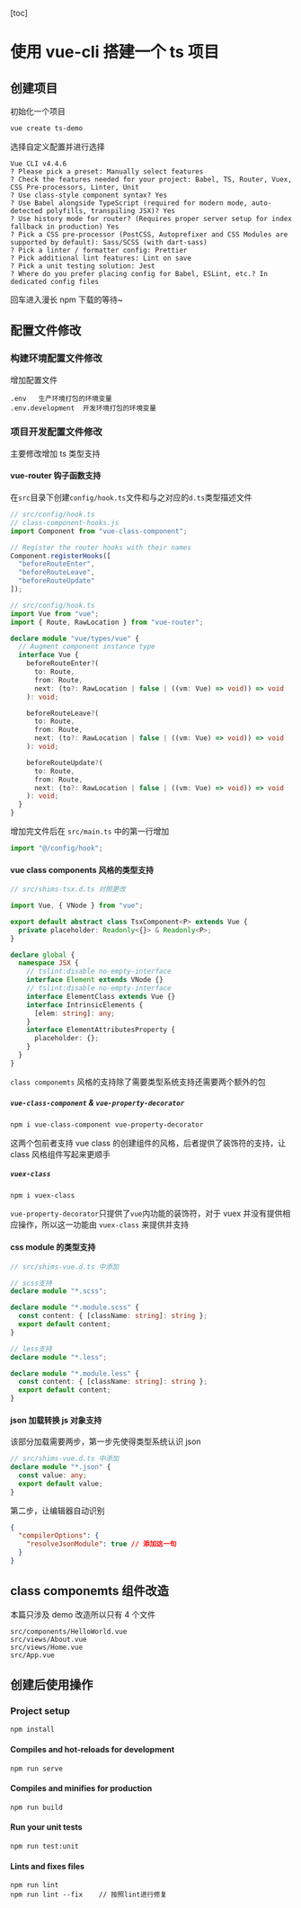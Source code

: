[toc]

# 使用 vue-cli 搭建一个 ts 项目

## 创建项目

初始化一个项目

```bash
vue create ts-demo
```

选择自定义配置并进行选择

```
Vue CLI v4.4.6
? Please pick a preset: Manually select features
? Check the features needed for your project: Babel, TS, Router, Vuex, CSS Pre-processors, Linter, Unit
? Use class-style component syntax? Yes
? Use Babel alongside TypeScript (required for modern mode, auto-detected polyfills, transpiling JSX)? Yes
? Use history mode for router? (Requires proper server setup for index fallback in production) Yes
? Pick a CSS pre-processor (PostCSS, Autoprefixer and CSS Modules are supported by default): Sass/SCSS (with dart-sass)
? Pick a linter / formatter config: Prettier
? Pick additional lint features: Lint on save
? Pick a unit testing solution: Jest
? Where do you prefer placing config for Babel, ESLint, etc.? In dedicated config files
```

回车进入漫长 npm 下载的等待~

## 配置文件修改

### 构建环境配置文件修改

增加配置文件

```
.env   生产环境打包的环境变量
.env.development  开发环境打包的环境变量
```

### 项目开发配置文件修改

主要修改增加 ts 类型支持

#### vue-router 钩子函数支持

在`src`目录下创建`config/hook.ts`文件和与之对应的`d.ts`类型描述文件

```typescript
// src/config/hook.ts
// class-component-hooks.js
import Component from "vue-class-component";

// Register the router hooks with their names
Component.registerHooks([
  "beforeRouteEnter",
  "beforeRouteLeave",
  "beforeRouteUpdate"
]);
```

```typescript
// src/config/hook.ts
import Vue from "vue";
import { Route, RawLocation } from "vue-router";

declare module "vue/types/vue" {
  // Augment component instance type
  interface Vue {
    beforeRouteEnter?(
      to: Route,
      from: Route,
      next: (to?: RawLocation | false | ((vm: Vue) => void)) => void
    ): void;

    beforeRouteLeave?(
      to: Route,
      from: Route,
      next: (to?: RawLocation | false | ((vm: Vue) => void)) => void
    ): void;

    beforeRouteUpdate?(
      to: Route,
      from: Route,
      next: (to?: RawLocation | false | ((vm: Vue) => void)) => void
    ): void;
  }
}
```

增加完文件后在 `src/main.ts` 中的第一行增加

```typescript
import "@/config/hook";
```

#### vue class components 风格的类型支持

```typescript
// src/shims-tsx.d.ts 对照更改

import Vue, { VNode } from "vue";

export default abstract class TsxComponent<P> extends Vue {
  private placeholder: Readonly<{}> & Readonly<P>;
}

declare global {
  namespace JSX {
    // tslint:disable no-empty-interface
    interface Element extends VNode {}
    // tslint:disable no-empty-interface
    interface ElementClass extends Vue {}
    interface IntrinsicElements {
      [elem: string]: any;
    }
    interface ElementAttributesProperty {
      placeholder: {};
    }
  }
}
```

`class componemts` 风格的支持除了需要类型系统支持还需要两个额外的包

##### `vue-class-component` & `vue-property-decorator`

```bash
npm i vue-class-component vue-property-decorator
```

这两个包前者支持 vue class 的创建组件的风格，后者提供了装饰符的支持，让 class 风格组件写起来更顺手

##### `vuex-class`

```bash
npm i vuex-class
```

`vue-property-decorator`只提供了`vue`内功能的装饰符，对于 vuex 并没有提供相应操作，所以这一功能由 `vuex-class` 来提供并支持

#### css module 的类型支持

```typescript
// src/shims-vue.d.ts 中添加

// scss支持
declare module "*.scss";

declare module "*.module.scss" {
  const content: { [className: string]: string };
  export default content;
}

// less支持
declare module "*.less";

declare module "*.module.less" {
  const content: { [className: string]: string };
  export default content;
}
```

#### json 加载转换 js 对象支持

该部分加载需要两步，第一步先使得类型系统认识 json

```typescript
// src/shims-vue.d.ts 中添加
declare module "*.json" {
  const value: any;
  export default value;
}
```

第二步，让编辑器自动识别

```json
{
  "compilerOptions": {
    "resolveJsonModule": true // 添加这一句
  }
}
```

## class componemts 组件改造

本篇只涉及 demo 改造所以只有 4 个文件

```
src/components/HelloWorld.vue
src/views/About.vue
src/views/Home.vue
src/App.vue
```

## 创建后使用操作

### Project setup

```
npm install
```

#### Compiles and hot-reloads for development

```
npm run serve
```

#### Compiles and minifies for production

```
npm run build
```

#### Run your unit tests

```
npm run test:unit
```

#### Lints and fixes files

```
npm run lint
npm run lint --fix    // 按照lint进行修复
```
